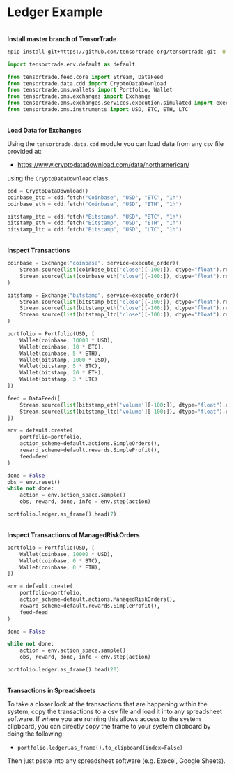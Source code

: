 # Ledger Example

<br>**Install master branch of TensorTrade**<br>


```bash
!pip install git+https://github.com/tensortrade-org/tensortrade.git -U
```


```python
import tensortrade.env.default as default

from tensortrade.feed.core import Stream, DataFeed
from tensortrade.data.cdd import CryptoDataDownload
from tensortrade.oms.wallets import Portfolio, Wallet
from tensortrade.oms.exchanges import Exchange
from tensortrade.oms.exchanges.services.execution.simulated import execute_order
from tensortrade.oms.instruments import USD, BTC, ETH, LTC
```

<br>**Load Data for Exchanges**<br>

Using the `tensortrade.data.cdd` module you can load data from any `csv` file provided at:
- https://www.cryptodatadownload.com/data/northamerican/

using the `CryptoDataDownload` class.


```python
cdd = CryptoDataDownload()
coinbase_btc = cdd.fetch("Coinbase", "USD", "BTC", "1h")
coinbase_eth = cdd.fetch("Coinbase", "USD", "ETH", "1h")

bitstamp_btc = cdd.fetch("Bitstamp", "USD", "BTC", "1h")
bitstamp_eth = cdd.fetch("Bitstamp", "USD", "ETH", "1h")
bitstamp_ltc = cdd.fetch("Bitstamp", "USD", "LTC", "1h")
```

<br>**Inspect Transactions**<br>


```python
coinbase = Exchange("coinbase", service=execute_order)(
    Stream.source(list(coinbase_btc['close'][-100:]), dtype="float").rename("USD-BTC"),
    Stream.source(list(coinbase_eth['close'][-100:]), dtype="float").rename("USD-ETH")
)

bitstamp = Exchange("bitstamp", service=execute_order)(
    Stream.source(list(bitstamp_btc['close'][-100:]), dtype="float").rename("USD-BTC"),
    Stream.source(list(bitstamp_eth['close'][-100:]), dtype="float").rename("USD-ETH"),
    Stream.source(list(bitstamp_ltc['close'][-100:]), dtype="float").rename("USD-LTC")
)

portfolio = Portfolio(USD, [
    Wallet(coinbase, 10000 * USD),
    Wallet(coinbase, 10 * BTC),
    Wallet(coinbase, 5 * ETH),
    Wallet(bitstamp, 1000 * USD),
    Wallet(bitstamp, 5 * BTC),
    Wallet(bitstamp, 20 * ETH),
    Wallet(bitstamp, 3 * LTC)
])

feed = DataFeed([
    Stream.source(list(bitstamp_eth['volume'][-100:]), dtype="float").rename("volume:/USD-ETH"),
    Stream.source(list(bitstamp_ltc['volume'][-100:]), dtype="float").rename("volume:/USD-LTC")
])

env = default.create(
    portfolio=portfolio,
    action_scheme=default.actions.SimpleOrders(),
    reward_scheme=default.rewards.SimpleProfit(),
    feed=feed
)

done = False
obs = env.reset()
while not done:
    action = env.action_space.sample()
    obs, reward, done, info = env.step(action)

portfolio.ledger.as_frame().head(7)
```


<br>**Inspect Transactions of ManagedRiskOrders**<br>


```python
portfolio = Portfolio(USD, [
    Wallet(coinbase, 10000 * USD),
    Wallet(coinbase, 0 * BTC),
    Wallet(coinbase, 0 * ETH),
])

env = default.create(
    portfolio=portfolio,
    action_scheme=default.actions.ManagedRiskOrders(),
    reward_scheme=default.rewards.SimpleProfit(),
    feed=feed
)

done = False

while not done:
    action = env.action_space.sample()
    obs, reward, done, info = env.step(action)

portfolio.ledger.as_frame().head(20)
```


<br>**Transactions in Spreadsheets**<br>

To take a closer look at the transactions that are happening within the system, copy the transactions to a csv file and load it into any spreadsheet software. If where you are running this allows access to the system clipboard, you can directly copy the frame to your system clipboard by doing the following:
- `portfolio.ledger.as_frame().to_clipboard(index=False)`

Then just paste into any spreadsheet software (e.g. Execel, Google Sheets).
